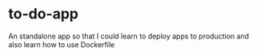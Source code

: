 # to-do-app
An standalone app so that I could learn to deploy apps to production and also learn how to use Dockerfile
